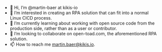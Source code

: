 - 👋 Hi, I’m @martin-baer at kikis-io
- 👀 I’m interested in creating an RPA solution that can fit into a normal Linux CICD process.
- 🌱 I’m currently learning about working with open source code from the production side, rather than as a user or contributor.
- 💞️ I’m looking to collaborate on open-toad.com, the aforementioned RPA solution.
- 📫 How to reach me martin.baer@kikis.io.

<!---
martin-baer-kikis-io/martin-baer-kikis-io is a ✨ special ✨ repository because its `README.md` (this file) appears on your GitHub profile.
You can click the Preview link to take a look at your changes.
--->
